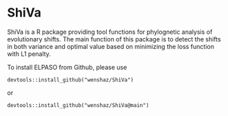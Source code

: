 # ShiVa
ShiVa is a R package providing tool functions for phylognetic analysis of evolutionary shifts.  The main function of this package is to detect the shifts in both variance and optimal value based on minimizing the loss function with L1 penalty.

To install ELPASO from Github, please use

```
devtools::install_github("wenshaz/ShiVa")
```
or
```
devtools::install_github("wenshaz/ShiVa@main")
```
